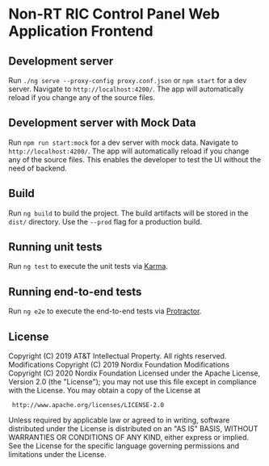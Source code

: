# Non-RT RIC Control Panel Web Application Frontend

## Development server

Run `./ng serve --proxy-config proxy.conf.json` or `npm start` for a dev server. Navigate to `http://localhost:4200/`. The app will automatically reload if you change any of the source files.

## Development server with Mock Data
Run `npm run start:mock` for a dev server with mock data. Navigate to `http://localhost:4200/`. The app will automatically reload if you change any of the source files. This enables the developer to test the UI without the need of backend.

## Build

Run `ng build` to build the project. The build artifacts will be stored in the `dist/` directory. Use the `--prod` flag for a production build.

## Running unit tests

Run `ng test` to execute the unit tests via [Karma](https://karma-runner.github.io).

## Running end-to-end tests

Run `ng e2e` to execute the end-to-end tests via [Protractor](http://www.protractortest.org/).

## License

Copyright (C) 2019 AT&T Intellectual Property. All rights reserved.
Modifications Copyright (C) 2019 Nordix Foundation
Modifications Copyright (C) 2020 Nordix Foundation
Licensed under the Apache License, Version 2.0 (the "License");
you may not use this file except in compliance with the License.
You may obtain a copy of the License at

     http://www.apache.org/licenses/LICENSE-2.0

Unless required by applicable law or agreed to in writing, software
distributed under the License is distributed on an "AS IS" BASIS,
WITHOUT WARRANTIES OR CONDITIONS OF ANY KIND, either express or implied.
See the License for the specific language governing permissions and
limitations under the License.
